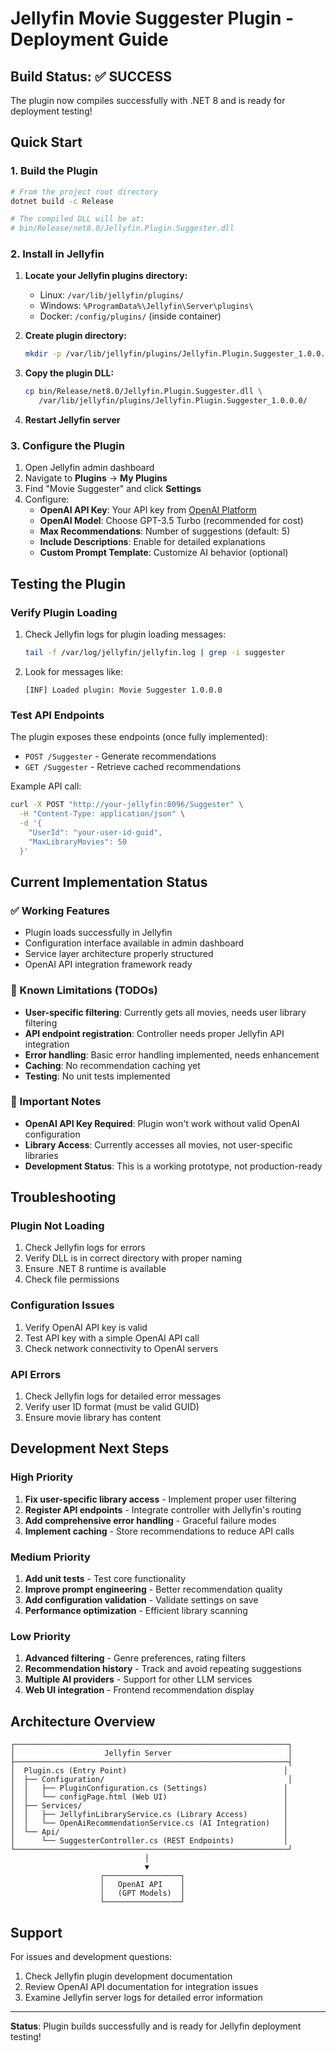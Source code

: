 # Jellyfin Movie Suggester Plugin - Deployment Guide

## Build Status: ✅ SUCCESS

The plugin now compiles successfully with .NET 8 and is ready for deployment testing!

## Quick Start

### 1. Build the Plugin

```bash
# From the project root directory
dotnet build -c Release

# The compiled DLL will be at:
# bin/Release/net8.0/Jellyfin.Plugin.Suggester.dll
```

### 2. Install in Jellyfin

1. **Locate your Jellyfin plugins directory:**
   - Linux: `/var/lib/jellyfin/plugins/`
   - Windows: `%ProgramData%\Jellyfin\Server\plugins\`
   - Docker: `/config/plugins/` (inside container)

2. **Create plugin directory:**
   ```bash
   mkdir -p /var/lib/jellyfin/plugins/Jellyfin.Plugin.Suggester_1.0.0.0/
   ```

3. **Copy the plugin DLL:**
   ```bash
   cp bin/Release/net8.0/Jellyfin.Plugin.Suggester.dll \
      /var/lib/jellyfin/plugins/Jellyfin.Plugin.Suggester_1.0.0.0/
   ```

4. **Restart Jellyfin server**

### 3. Configure the Plugin

1. Open Jellyfin admin dashboard
2. Navigate to **Plugins** → **My Plugins**
3. Find "Movie Suggester" and click **Settings**
4. Configure:
   - **OpenAI API Key**: Your API key from [OpenAI Platform](https://platform.openai.com/api-keys)
   - **OpenAI Model**: Choose GPT-3.5 Turbo (recommended for cost)
   - **Max Recommendations**: Number of suggestions (default: 5)
   - **Include Descriptions**: Enable for detailed explanations
   - **Custom Prompt Template**: Customize AI behavior (optional)

## Testing the Plugin

### Verify Plugin Loading

1. Check Jellyfin logs for plugin loading messages:
   ```bash
   tail -f /var/log/jellyfin/jellyfin.log | grep -i suggester
   ```

2. Look for messages like:
   ```
   [INF] Loaded plugin: Movie Suggester 1.0.0.0
   ```

### Test API Endpoints

The plugin exposes these endpoints (once fully implemented):

- `POST /Suggester` - Generate recommendations
- `GET /Suggester` - Retrieve cached recommendations

Example API call:
```bash
curl -X POST "http://your-jellyfin:8096/Suggester" \
  -H "Content-Type: application/json" \
  -d '{
    "UserId": "your-user-id-guid",
    "MaxLibraryMovies": 50
  }'
```

## Current Implementation Status

### ✅ Working Features
- Plugin loads successfully in Jellyfin
- Configuration interface available in admin dashboard
- Service layer architecture properly structured
- OpenAI API integration framework ready

### 🔧 Known Limitations (TODOs)
- **User-specific filtering**: Currently gets all movies, needs user library filtering
- **API endpoint registration**: Controller needs proper Jellyfin API integration
- **Error handling**: Basic error handling implemented, needs enhancement
- **Caching**: No recommendation caching yet
- **Testing**: No unit tests implemented

### 🚨 Important Notes
- **OpenAI API Key Required**: Plugin won't work without valid OpenAI configuration
- **Library Access**: Currently accesses all movies, not user-specific libraries
- **Development Status**: This is a working prototype, not production-ready

## Troubleshooting

### Plugin Not Loading
1. Check Jellyfin logs for errors
2. Verify DLL is in correct directory with proper naming
3. Ensure .NET 8 runtime is available
4. Check file permissions

### Configuration Issues
1. Verify OpenAI API key is valid
2. Test API key with a simple OpenAI API call
3. Check network connectivity to OpenAI servers

### API Errors
1. Check Jellyfin logs for detailed error messages
2. Verify user ID format (must be valid GUID)
3. Ensure movie library has content

## Development Next Steps

### High Priority
1. **Fix user-specific library access** - Implement proper user filtering
2. **Register API endpoints** - Integrate controller with Jellyfin's routing
3. **Add comprehensive error handling** - Graceful failure modes
4. **Implement caching** - Store recommendations to reduce API calls

### Medium Priority
1. **Add unit tests** - Test core functionality
2. **Improve prompt engineering** - Better recommendation quality
3. **Add configuration validation** - Validate settings on save
4. **Performance optimization** - Efficient library scanning

### Low Priority
1. **Advanced filtering** - Genre preferences, rating filters
2. **Recommendation history** - Track and avoid repeating suggestions
3. **Multiple AI providers** - Support for other LLM services
4. **Web UI integration** - Frontend recommendation display

## Architecture Overview

```
┌─────────────────────────────────────────────────────────────┐
│                    Jellyfin Server                          │
├─────────────────────────────────────────────────────────────┤
│  Plugin.cs (Entry Point)                                   │
│  ├── Configuration/                                         │
│  │   ├── PluginConfiguration.cs (Settings)                 │
│  │   └── configPage.html (Web UI)                          │
│  ├── Services/                                             │
│  │   ├── JellyfinLibraryService.cs (Library Access)        │
│  │   └── OpenAiRecommendationService.cs (AI Integration)   │
│  └── Api/                                                  │
│      └── SuggesterController.cs (REST Endpoints)           │
└─────────────────────────────────────────────────────────────┘
                              │
                              ▼
                    ┌─────────────────┐
                    │   OpenAI API    │
                    │   (GPT Models)  │
                    └─────────────────┘
```

## Support

For issues and development questions:
1. Check Jellyfin plugin development documentation
2. Review OpenAI API documentation for integration issues
3. Examine Jellyfin server logs for detailed error information

---

**Status**: Plugin builds successfully and is ready for Jellyfin deployment testing!
